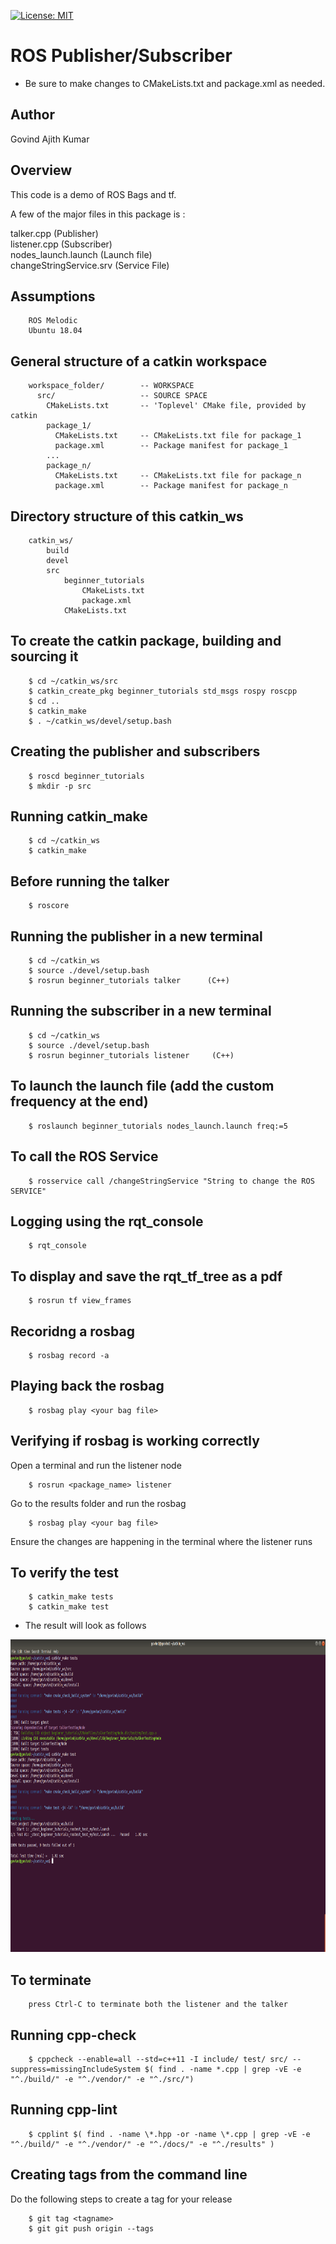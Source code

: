 [![License: MIT](https://img.shields.io/badge/License-MIT-yellow.svg)](https://opensource.org/licenses/MIT)

# ROS Publisher/Subscriber

 - Be sure to make changes to CMakeLists.txt and package.xml as needed.

## Author

Govind Ajith Kumar

## Overview

This code is a demo of ROS Bags and tf.

A few of the major files in this package is :

talker.cpp (Publisher) </br>
listener.cpp (Subscriber) </br>
nodes_launch.launch (Launch file) </br>
changeStringService.srv (Service File) </br>
 
## Assumptions
		ROS Melodic
		Ubuntu 18.04
## General structure of a catkin workspace

		workspace_folder/        -- WORKSPACE
		  src/                   -- SOURCE SPACE
		    CMakeLists.txt       -- 'Toplevel' CMake file, provided by catkin
		    package_1/
		      CMakeLists.txt     -- CMakeLists.txt file for package_1
		      package.xml        -- Package manifest for package_1
		    ...
		    package_n/
		      CMakeLists.txt     -- CMakeLists.txt file for package_n
		      package.xml        -- Package manifest for package_n

## Directory structure of this catkin_ws

		catkin_ws/
			build
			devel
			src
				beginner_tutorials
					CMakeLists.txt
					package.xml
				CMakeLists.txt

## To create the catkin package, building and sourcing it

		$ cd ~/catkin_ws/src
		$ catkin_create_pkg beginner_tutorials std_msgs rospy roscpp
		$ cd ..
		$ catkin_make
		$ . ~/catkin_ws/devel/setup.bash

## Creating the publisher and subscribers

		$ roscd beginner_tutorials
		$ mkdir -p src

## Running catkin_make

		$ cd ~/catkin_ws
		$ catkin_make  

## Before running the talker

		$ roscore

## Running the publisher in a new terminal 

		$ cd ~/catkin_ws
		$ source ./devel/setup.bash
		$ rosrun beginner_tutorials talker      (C++)

## Running the subscriber in a new terminal 

		$ cd ~/catkin_ws
		$ source ./devel/setup.bash
		$ rosrun beginner_tutorials listener     (C++)

## To launch the launch file (add the custom frequency at the end) 

		$ roslaunch beginner_tutorials nodes_launch.launch freq:=5

## To call the ROS Service
		$ rosservice call /changeStringService "String to change the ROS SERVICE"

## Logging using the rqt_console
		$ rqt_console	

## To display and save the rqt_tf_tree as a pdf
		$ rosrun tf view_frames

## Recoridng a rosbag
		$ rosbag record -a

## Playing back the rosbag
		$ rosbag play <your bag file>

## Verifying if rosbag is working correctly

Open a terminal and run the listener node

		$ rosrun <package_name> listener 

Go to the results folder and run the rosbag

		$ rosbag play <your bag file>

Ensure the changes are happening in the terminal where the listener runs

## To verify the test

		$ catkin_make tests
		$ catkin_make test

 - The result will look as follows

<p align="center">
  <img height="500" src="results/test_results.png">
</p>

## To terminate

		press Ctrl-C to terminate both the listener and the talker

## Running cpp-check

		$ cppcheck --enable=all --std=c++11 -I include/ test/ src/ --suppress=missingIncludeSystem $( find . -name *.cpp | grep -vE -e "^./build/" -e "^./vendor/" -e "^./src/")

## Running cpp-lint

		$ cpplint $( find . -name \*.hpp -or -name \*.cpp | grep -vE -e "^./build/" -e "^./vendor/" -e "^./docs/" -e "^./results" )

## Creating tags from the command line

Do the following steps to create a tag for your release

		$ git tag <tagname>
		$ git git push origin --tags
	

